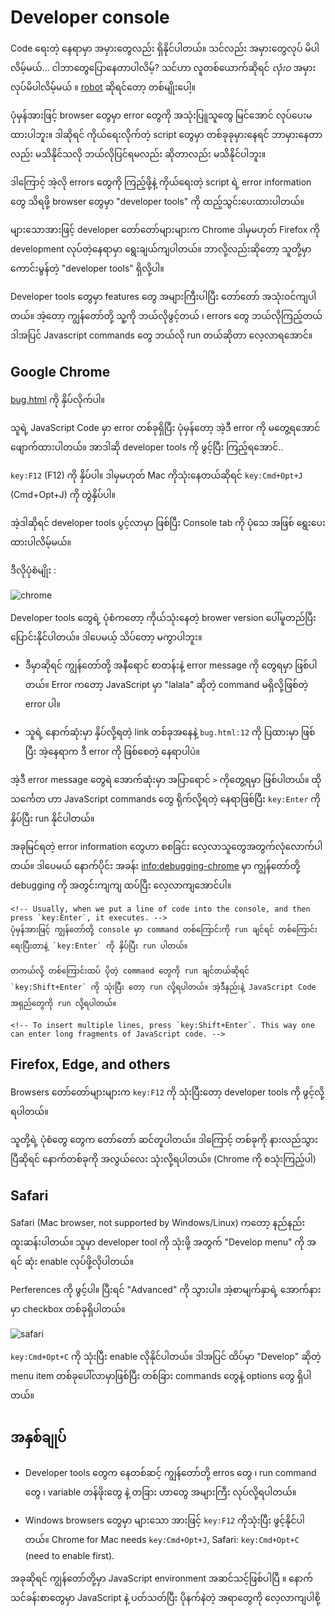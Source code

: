 # Developer console

<!-- Code is prone to errors. You will quite likely make errors... Oh, what am I talking about? You are *absolutely* going to make errors, at least if you're a human, not a [robot](https://en.wikipedia.org/wiki/Bender_(Futurama)). -->
Code ရေးတဲ့ နေရာမှာ အမှားတွေလည်း ရှိနိုင်ပါတယ်။ သင်လည်း အမှားတွေလုပ် မိပါလိမ့်မယ်... ငါဘာတွေပြောနေတာပါလိမ့်? သင်ဟာ လူတစ်ယောက်ဆိုရင် *လုံးဝ* အမှားလုပ်မိပါလိမ့်မယ် ။ [robot](https://en.wikipedia.org/wiki/Bender_(Futurama)) ဆိုရင်တော့ တစ်မျိုးပေါ့။

<!-- But in the browser, users don't see errors by default. So, if something goes wrong in the script, we won't see what's broken and can't fix it. -->
ပုံမှန်အားဖြင့် browser တွေမှာ error တွေကို အသုံးပြူသူတွေ မြင်အောင် လုပ်ပေးမထားပါဘူး။ ဒါဆိုရင် ကိုယ်ရေးလိုက်တဲ့ script တွေမှာ တစ်ခုခုမှားနေရင် ဘာမှားနေတာလည်း မသိနိုင်သလို ဘယ်လိုပြင်ရမလည်း ဆိုတာလည်း မသိနိုင်ပါဘူး။

<!-- To see errors and get a lot of other useful information about scripts, "developer tools" have been embedded in browsers. -->
ဒါကြောင့် အဲ့လို errors တွေကို ကြည့်ဖို့နဲ့ ကိုယ်ရေးတဲ့ script ရဲ့ error information တွေ သိရဖို့ browser တွေမှာ "developer tools" ကို ထည့်သွင်းပေးထားပါတယ်။

<!-- Most developers lean towards Chrome or Firefox for development because those browsers have the best developer tools. Other browsers also provide developer tools, sometimes with special features, but are usually playing "catch-up" to Chrome or Firefox. So most developers have a "favorite" browser and switch to others if a problem is browser-specific. -->
များသောအားဖြင့် developer တော်တော်များများက Chrome ဒါမှမဟုတ် Firefox ကို development လုပ်တဲ့နေရာမှာ ရွေးချယ်ကျပါတယ်။ ဘာလို့လည်းဆိုတော့ သူတို့မှာ ကောင်းမွန်တဲ့ "developer tools" ရှိလို့ပါ။ 

<!-- Developer tools are potent; they have many features. To start, we'll learn how to open them, look at errors, and run JavaScript commands. -->
Developer tools တွေမှာ features တွေ အများကြီးပါပြီး တော်တော် အသုံးဝင်ကျပါတယ်။ အဲ့တော့ ကျွန်တော်တို့ သူ့ကို ဘယ်လိုဖွင့်တယ် ၊ errors တွေ ဘယ်လိုကြည့်တယ် ဒါအပြင် Javascript commands တွေ ဘယ်လို run တယ်ဆိုတာ လေ့လာရအောင်။

## Google Chrome

<!-- Open the page [bug.html](bug.html). -->
[bug.html](bug.html) ကို နှိပ်လိုက်ပါ။

<!-- There's an error in the JavaScript code on it. It's hidden from a regular visitor's eyes, so let's open developer tools to see it. -->
သူရဲ့ JavaScript Code မှာ error တစ်ခုရှိပြီး ပုံမှန်တော့ အဲ့ဒီ error ကို မတွေ့ရအောင် ဖျောက်ထားပါတယ်။ အာဒါဆို developer tools ကို ဖွင့်ပြီး ကြည့်ရအောင်..

<!-- Press `key:F12` or, if you're on Mac, then `key:Cmd+Opt+J`. -->
`key:F12` (F12) ကို နှိပ်ပါ။ ဒါမှမဟုတ် Mac ကိုသုံးနေတယ်ဆိုရင် `key:Cmd+Opt+J` (Cmd+Opt+J) ကို တွဲနှိပ်ပါ။

<!-- The developer tools will open on the Console tab by default. -->
အဲ့ဒါဆိုရင် developer tools ပွင့်လာမှာ ဖြစ်ပြီး Console tab ကို ပုံသေ အဖြစ် ရွေးပေးထားပါလိမ့်မယ်။

<!-- It looks somewhat like this: -->
ဒီလိုပုံစံမျိုး :

![chrome](chrome.png)

<!-- The exact look of developer tools depends on your version of Chrome. It changes from time to time but should be similar. -->
Developer tools တွေရဲ့ ပုံစံကတော့ ကိုယ်သုံးနေတဲ့ brower version ပေါ်မူတည်ပြီး ပြောင်းနိုင်ပါတယ်။ ဒါပေမယ့် သိပ်တော့ မကွာပါဘူး။

<!-- - Here we can see the red-colored error message. In this case, the script contains an unknown "lalala" command. -->
- ဒီမှာဆိုရင် ကျွန်တော်တို့ အနီရောင် စာတန်းနဲ့ error message ကို တွေရမှာ ဖြစ်ပါတယ်။ Error ကတော့ JavaScript မှာ "lalala" ဆိုတဲ့ command မရှိလို့ဖြစ်တဲ့ error ပါ။
<!-- - On the right, there is a clickable link to the source `bug.html:12` with the line number where the error has occurred. -->
- သူရဲ့ နောက်ဆုံးမှာ နှိပ်လို့ရတဲ့ link တစ်ခုအနေနဲ့ `bug.html:12` ကို ပြထားမှာ ဖြစ်ပြီး အဲ့နေရာက ဒီ error ကို ဖြစ်စေတဲ့ နေရာပါပဲ။

<!-- Below the error message, there is a blue `>` symbol. It marks a "command line" where we can type JavaScript commands. Press `key:Enter` to run them. -->
အဲ့ဒီ error message တွေရဲ အောက်ဆုံးမှာ အပြာရောင် `>` ကိုတွေ့ရမှာ ဖြစ်ပါတယ်။ ထို သင်္ကေတ ဟာ JavaScript commands တွေ ရိုက်လို့ရတဲ့ နေရာဖြစ်ပြီး `key:Enter` ကို နှိပ်ပြီး run နိုင်ပါတယ်။

<!-- Now we can see errors, and that's enough for a start. We'll come back to developer tools later and cover debugging more in-depth in the chapter <info:debugging-chrome>. -->
အခုမြင်ရတဲ့ error information တွေဟာ စစခြင်း လေ့လာသူတွေအတွက်လုံလောက်ပါတယ်။ ဒါပေမယ် နောက်ပိုင်း အခန်း <info:debugging-chrome> မှာ ကျွန်တော်တို့ debugging ကို အတွင်းကျကျ ထပ်ပြီး လေ့လာကျအောင်ပါ။

```smart header="Multi-line input"
<!-- Usually, when we put a line of code into the console, and then press `key:Enter`, it executes. -->
ပုံမှန်အားဖြင့် ကျွန်တော်တို့ console မှာ command တစ်ကြောင်းကို run ချင်ရင် တစ်ကြောင်းရေးပြီးတာနဲ့ `key:Enter` ကို နှိပ်ပြီး run ပါတယ်။

တကယ်လို့ တစ်ကြောင်းထပ် ပိုတဲ့ command တွေကို run ချင်တယ်ဆိုရင် `key:Shift+Enter` ကို သုံးပြီး တော့ run လို့ရပါတယ်။ အဲ့ဒီနည်းနဲ့ JavaScript Code အရှည်တွေကို run လို့ရပါတယ်။

<!-- To insert multiple lines, press `key:Shift+Enter`. This way one can enter long fragments of JavaScript code. -->
```

## Firefox, Edge, and others

<!-- Most other browsers use `key:F12` to open developer tools. -->
Browsers တော်တော်များများက `key:F12` ကို သုံးပြီးတော့ developer tools ကို ဖွင့်လို့ရပါတယ်။

<!-- The look & feel of them is quite similar. Once you know how to use one of these tools (you can start with Chrome), you can easily switch to another. -->
သူတို့ရဲ့ ပုံစံတွေ တွေက တော်တော် ဆင်တူပါတယ်။ ဒါကြောင့် တစ်ခုကို နားလည်သွားပြီဆိုရင် နောက်တစ်ခုကို အလွယ်လေး သုံးလို့ရပါတယ်။ (Chrome ကို စသုံးကြည့်ပါ)

## Safari

<!-- Safari (Mac browser, not supported by Windows/Linux) is a little bit special here. We need to enable the "Develop menu" first. -->
Safari (Mac browser, not supported by Windows/Linux) ကတော့ နည်နည်း ထူးဆန်းပါတယ်။ သူမှာ developer tool ကို သုံးဖို့ အတွက် "Develop menu" ကို အရင် ဆုံး enable လုပ်ဖို့လိုပါတယ်။

<!-- Open Preferences and go to the "Advanced" pane. There's a checkbox at the bottom: -->
Perferences ကို ဖွင့်ပါ။ ပြီးရင် "Advanced" ကို သွားပါ။ အဲ့စာမျက်နှာရဲ့ အောက်နားမှာ checkbox တစ်ခုရှိပါတယ်။

![safari](safari.png)

<!-- Now `key:Cmd+Opt+C` can toggle the console. Also, note that the new top menu item named "Develop" has appeared. It has many commands and options. -->
`key:Cmd+Opt+C` ကို သုံးပြီး enable​ လိုနိုင်ပါတယ်။ ဒါအပြင် ထိပ်မှာ "Develop" ဆိုတဲ့ menu item တစ်ခုပေါ်လာမှာဖြစ်ပြီး တစ်ခြား commands တွေနဲ့ options တွေ ရှိပါတယ်။

<!-- ## Summary -->
## အနှစ်ချုပ်

<!-- - Developer tools allow us to see errors, run commands, examine variables, and much more. -->
- Developer tools တွေက နေတစ်ဆင့် ကျွန်တော်တို့ erros တွေ ၊ run command တွေ ၊ variable တန်ဖိုးတွေ နဲ့ တခြား ဟာတွေ အများကြီး လုပ်လို့ရပါတယ်။
<!-- - They can be opened with `key:F12` for most browsers on Windows. Chrome for Mac needs `key:Cmd+Opt+J`, Safari: `key:Cmd+Opt+C` (need to enable first). -->
- Windows browsers တွေမှာ များသော အားဖြင့် `key:F12` ကိုသုံးပြီး ဖွင့်နိုင်ပါတယ်။ Chrome for Mac needs `key:Cmd+Opt+J`, Safari: `key:Cmd+Opt+C` (need to enable first).

<!-- Now we have the environment ready. In the next section, we'll get down to JavaScript. -->
အခုဆိုရင် ကျွန်တော်တို့မှာ  JavaScript environment အဆင်သင့်ဖြစ်ပါပြီ ။ နောက် သင်ခန်းစာတွေမှာ JavaScript နဲ့ ပတ်သတ်ပြီး ပိုနက်နဲတဲ့ အရာတွေကို လေ့လာကျပါစို့
